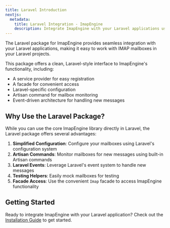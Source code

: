 ```yaml
---
title: Laravel Introduction
nextjs:
  metadata:
    title: Laravel Integration - ImapEngine
    description: Integrate ImapEngine with your Laravel applications using the official Laravel package. Learn about the features and benefits of using ImapEngine in Laravel.
---
```


The Laravel package for ImapEngine provides seamless integration with your Laravel applications, making it easy to work with IMAP mailboxes in your Laravel projects.

This package offers a clean, Laravel-style interface to ImapEngine's functionality, including:

- A service provider for easy registration
- A facade for convenient access
- Laravel-specific configuration
- Artisan command for mailbox monitoring
- Event-driven architecture for handling new messages

## Why Use the Laravel Package?

While you can use the core ImapEngine library directly in Laravel, the Laravel package offers several advantages:

1. **Simplified Configuration**: Configure your mailboxes using Laravel's configuration system
2. **Artisan Commands**: Monitor mailboxes for new messages using built-in Artisan commands
3. **Laravel Events**: Leverage Laravel's event system to handle new messages
4. **Testing Helpers**: Easily mock mailboxes for testing
5. **Facade Access**: Use the convenient `Imap` facade to access ImapEngine functionality

## Getting Started

Ready to integrate ImapEngine with your Laravel application? Check out the [Installation Guide](/docs/laravel/installation) to get started.

